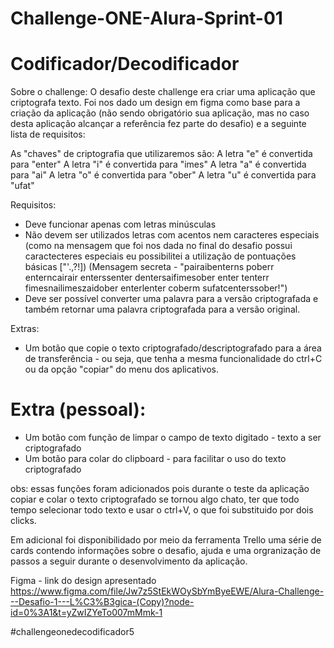 # Challenge-ONE-Alura-Sprint-01

# Codificador/Decodificador

Sobre o challenge:
  O desafio deste challenge era criar uma aplicação que criptografa texto. Foi nos dado um design em figma como base para a criação da aplicação (não sendo obrigatório sua aplicação, mas no caso desta aplicação alcançar a referência fez parte do desafio) e a seguinte lista de requisitos:
  
As "chaves" de criptografia que utilizaremos são:
A letra "e" é convertida para "enter"
A letra "i" é convertida para "imes"
A letra "a" é convertida para "ai"
A letra "o" é convertida para "ober"
A letra "u" é convertida para "ufat"

Requisitos:
- Deve funcionar apenas com letras minúsculas
- Não devem ser utilizados letras com acentos nem caracteres especiais 
(como na mensagem que foi nos dada no final do desafio possui caractecteres especiais eu possibilitei a utilização de pontuações básicas ["'.,?!])
(Mensagem secreta - "pairaibenterns poberr enterncairair enterssenter dentersaifimesober enter tenterr fimesnailimeszaidober enterlenter coberm sufatcenterssober!")
- Deve ser possível converter uma palavra para a versão criptografada e também retornar uma palavra criptografada para a versão original.

Extras:
- Um botão que copie o texto criptografado/descriptografado para a área de transferência - ou seja, que tenha a mesma funcionalidade do ctrl+C ou da opção "copiar" do menu dos aplicativos.

# Extra (pessoal):
- Um botão com função de limpar o campo de texto digitado - texto a ser criptografado
- Um botão para colar do clipboard - para facilitar o uso do texto criptografado

obs: essas funções foram adicionados pois durante o teste da aplicação copiar e colar o texto criptografado se tornou algo chato, ter que todo tempo selecionar todo texto e usar o ctrl+V, o que foi substituido por dois clicks.

Em adicional foi disponibilidado por meio da ferramenta Trello uma série de cards contendo informações sobre o desafio, ajuda e uma orgranização de passos a seguir durante o desenvolvimento da aplicação. 

Figma - link do design apresentado
https://www.figma.com/file/Jw7z5StEkWOySbYmByeEWE/Alura-Challenge---Desafio-1---L%C3%B3gica-(Copy)?node-id=0%3A1&t=yZwIZYeTo007mMmk-1


#challengeonedecodificador5
